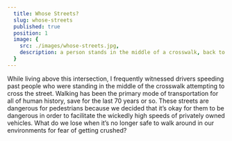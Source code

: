 ```yaml
---
  title: Whose Streets?
  slug: whose-streets
  published: true
  position: 1
  image: {
    src: ./images/whose-streets.jpg,
    description: a person stands in the middle of a crosswalk, back to the camera, feet firmly planted, patiently waiting for a safe opportunity to cross the street as an SUV speeds through the crosswalk a few feet in front of the person
  }
---
```


While living above this intersection, I frequently witnessed drivers speeding past people who were standing in the middle of the crosswalk attempting to cross the street. Walking has been the primary mode of transportation for all of human history, save for the last 70 years or so. These streets are dangerous for pedestrians because we decided that it’s okay for them to be dangerous in order to facilitate the wickedly high speeds of privately owned vehicles. What do we lose when it’s no longer safe to walk around in our environments for fear of getting crushed?
